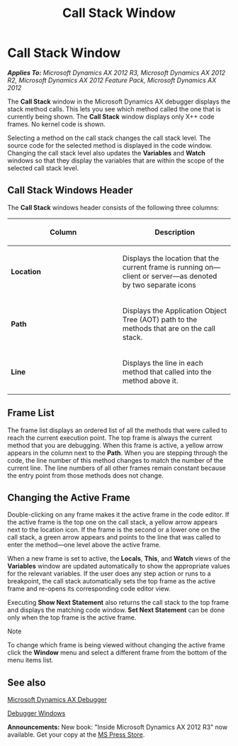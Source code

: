 ﻿---
title: Call Stack Window
TOCTitle: Call Stack Window
ms:assetid: 834c7482-aa7c-45b7-8e7f-0a4288b04a74
ms:mtpsurl: https://msdn.microsoft.com/en-us/library/Aa569667(v=AX.60)
ms:contentKeyID: 35239301
ms.date: 05/18/2015
mtps_version: v=AX.60
---

# Call Stack Window 


_**Applies To:** Microsoft Dynamics AX 2012 R3, Microsoft Dynamics AX 2012 R2, Microsoft Dynamics AX 2012 Feature Pack, Microsoft Dynamics AX 2012_

The **Call Stack** window in the Microsoft Dynamics AX debugger displays the stack method calls. This lets you see which method called the one that is currently being shown. The **Call Stack** window displays only X++ code frames. No kernel code is shown.

Selecting a method on the call stack changes the call stack level. The source code for the selected method is displayed in the code window. Changing the call stack level also updates the **Variables** and **Watch** windows so that they display the variables that are within the scope of the selected call stack level.

## Call Stack Windows Header

The **Call Stack** windows header consists of the following three columns:

<table>
<colgroup>
<col style="width: 50%" />
<col style="width: 50%" />
</colgroup>
<thead>
<tr class="header">
<th><p>Column</p></th>
<th><p>Description</p></th>
</tr>
</thead>
<tbody>
<tr class="odd">
<td><p><strong>Location</strong></p></td>
<td><p>Displays the location that the current frame is running on—client or server—as denoted by two separate icons</p></td>
</tr>
<tr class="even">
<td><p><strong>Path</strong></p></td>
<td><p>Displays the Application Object Tree (AOT) path to the methods that are on the call stack.</p></td>
</tr>
<tr class="odd">
<td><p><strong>Line</strong></p></td>
<td><p>Displays the line in each method that called into the method above it.</p></td>
</tr>
</tbody>
</table>


## Frame List

The frame list displays an ordered list of all the methods that were called to reach the current execution point. The top frame is always the current method that you are debugging. When this frame is active, a yellow arrow appears in the column next to the **Path**. When you are stepping through the code, the line number of this method changes to match the number of the current line. The line numbers of all other frames remain constant because the entry point from those methods does not change.

## Changing the Active Frame

Double-clicking on any frame makes it the active frame in the code editor. If the active frame is the top one on the call stack, a yellow arrow appears next to the location icon. If the frame is the second or a lower one on the call stack, a green arrow appears and points to the line that was called to enter the method—one level above the active frame.

When a new frame is set to active, the **Locals**, **This**, and **Watch** views of the **Variables** window are updated automatically to show the appropriate values for the relevant variables. If the user does any step action or runs to a breakpoint, the call stack automatically sets the top frame as the active frame and re-opens its corresponding code editor view.

Executing **Show Next Statement** also returns the call stack to the top frame and displays the matching code window. **Set Next Statement** can be done only when the top frame is the active frame.


> [!NOTE]
> <P>To change which frame is being viewed without changing the active frame click the <STRONG>Window</STRONG> menu and select a different frame from the bottom of the menu items list.</P>



## See also

[Microsoft Dynamics AX Debugger](microsoft-dynamics-ax-debugger.md)

[Debugger Windows](debugger-windows.md)

  
**Announcements:** New book: "Inside Microsoft Dynamics AX 2012 R3" now available. Get your copy at the [MS Press Store](https://www.microsoftpressstore.com/store/inside-microsoft-dynamics-ax-2012-r3-9780735685109).


